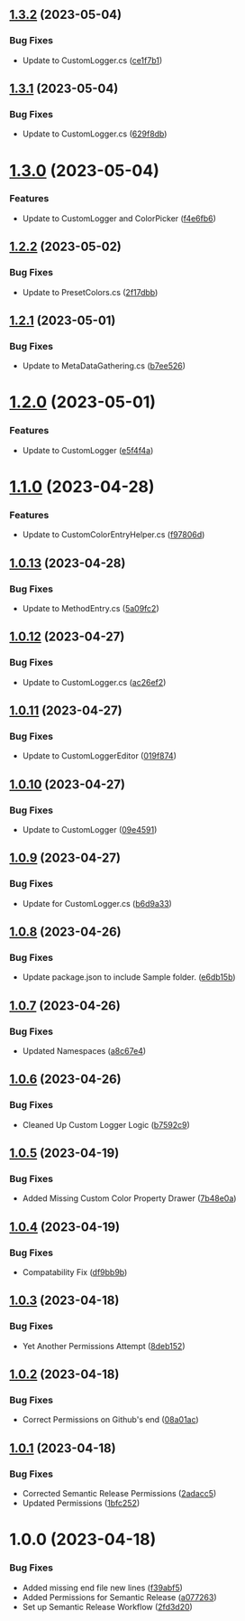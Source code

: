 ## [1.3.2](https://github.com/arbitrarynotion/com.ianritter.unityscriptingtools/compare/v1.3.1...v1.3.2) (2023-05-04)


### Bug Fixes

* Update to CustomLogger.cs ([ce1f7b1](https://github.com/arbitrarynotion/com.ianritter.unityscriptingtools/commit/ce1f7b17613343e9134e1e69366b433da3e1b11f))

## [1.3.1](https://github.com/arbitrarynotion/com.ianritter.unityscriptingtools/compare/v1.3.0...v1.3.1) (2023-05-04)


### Bug Fixes

* Update to CustomLogger.cs ([629f8db](https://github.com/arbitrarynotion/com.ianritter.unityscriptingtools/commit/629f8dbe923549eb3169ec838504f1c513b10e37))

# [1.3.0](https://github.com/arbitrarynotion/com.ianritter.unityscriptingtools/compare/v1.2.2...v1.3.0) (2023-05-04)


### Features

* Update to CustomLogger and ColorPicker ([f4e6fb6](https://github.com/arbitrarynotion/com.ianritter.unityscriptingtools/commit/f4e6fb60980cb3966e3333d7dc52ae5bceca53ef))

## [1.2.2](https://github.com/arbitrarynotion/com.ianritter.unityscriptingtools/compare/v1.2.1...v1.2.2) (2023-05-02)


### Bug Fixes

* Update to PresetColors.cs ([2f17dbb](https://github.com/arbitrarynotion/com.ianritter.unityscriptingtools/commit/2f17dbbddc2dc679befb7396c433d3fc9d9480bc))

## [1.2.1](https://github.com/arbitrarynotion/com.ianritter.unityscriptingtools/compare/v1.2.0...v1.2.1) (2023-05-01)


### Bug Fixes

* Update to MetaDataGathering.cs ([b7ee526](https://github.com/arbitrarynotion/com.ianritter.unityscriptingtools/commit/b7ee526af7e6777ca9d6483df1e65e58c37ea47f))

# [1.2.0](https://github.com/arbitrarynotion/com.ianritter.unityscriptingtools/compare/v1.1.0...v1.2.0) (2023-05-01)


### Features

* Update to CustomLogger ([e5f4f4a](https://github.com/arbitrarynotion/com.ianritter.unityscriptingtools/commit/e5f4f4ac56107716c53f5293223e9e4f8aad9f43))

# [1.1.0](https://github.com/arbitrarynotion/com.ianritter.unityscriptingtools/compare/v1.0.13...v1.1.0) (2023-04-28)


### Features

* Update to CustomColorEntryHelper.cs ([f97806d](https://github.com/arbitrarynotion/com.ianritter.unityscriptingtools/commit/f97806d5af90b8d34001d705015b9bfc73b32b17))

## [1.0.13](https://github.com/arbitrarynotion/com.ianritter.unityscriptingtools/compare/v1.0.12...v1.0.13) (2023-04-28)


### Bug Fixes

* Update to MethodEntry.cs ([5a09fc2](https://github.com/arbitrarynotion/com.ianritter.unityscriptingtools/commit/5a09fc2f96472e26143eabeaa03d51eb439c5b2d))

## [1.0.12](https://github.com/arbitrarynotion/com.ianritter.unityscriptingtools/compare/v1.0.11...v1.0.12) (2023-04-27)


### Bug Fixes

* Update to CustomLogger.cs ([ac26ef2](https://github.com/arbitrarynotion/com.ianritter.unityscriptingtools/commit/ac26ef270b0d7bd2dd82b12a2f5df529e80a94ef))

## [1.0.11](https://github.com/arbitrarynotion/com.ianritter.unityscriptingtools/compare/v1.0.10...v1.0.11) (2023-04-27)


### Bug Fixes

* Update to CustomLoggerEditor ([019f874](https://github.com/arbitrarynotion/com.ianritter.unityscriptingtools/commit/019f8742a962b307d5903c47db0a304584973e30))

## [1.0.10](https://github.com/arbitrarynotion/com.ianritter.unityscriptingtools/compare/v1.0.9...v1.0.10) (2023-04-27)


### Bug Fixes

* Update to CustomLogger ([09e4591](https://github.com/arbitrarynotion/com.ianritter.unityscriptingtools/commit/09e4591e99ed0be788086204c6523eaacbf1b84b))

## [1.0.9](https://github.com/arbitrarynotion/com.ianritter.unityscriptingtools/compare/v1.0.8...v1.0.9) (2023-04-27)


### Bug Fixes

* Update for CustomLogger.cs ([b6d9a33](https://github.com/arbitrarynotion/com.ianritter.unityscriptingtools/commit/b6d9a33ee0434426d85ef0551e417356d5c5f4b1))

## [1.0.8](https://github.com/arbitrarynotion/com.ianritter.unityscriptingtools/compare/v1.0.7...v1.0.8) (2023-04-26)


### Bug Fixes

* Update package.json to include Sample folder. ([e6db15b](https://github.com/arbitrarynotion/com.ianritter.unityscriptingtools/commit/e6db15bc5c469781cd9d5fa24b97ce5c04818aad))

## [1.0.7](https://github.com/arbitrarynotion/com.ianritter.unityscriptingtools/compare/v1.0.6...v1.0.7) (2023-04-26)


### Bug Fixes

* Updated Namespaces ([a8c67e4](https://github.com/arbitrarynotion/com.ianritter.unityscriptingtools/commit/a8c67e46575fbf3fef39a46e9bba928cae0b998a))

## [1.0.6](https://github.com/arbitrarynotion/com.ianritter.unityscriptingtools/compare/v1.0.5...v1.0.6) (2023-04-26)


### Bug Fixes

* Cleaned Up Custom Logger Logic ([b7592c9](https://github.com/arbitrarynotion/com.ianritter.unityscriptingtools/commit/b7592c9f3c1493038fae0a06cdb0bf76928f17c0))

## [1.0.5](https://github.com/arbitrarynotion/com.ianritter.unityscriptingtools/compare/v1.0.4...v1.0.5) (2023-04-19)


### Bug Fixes

* Added Missing Custom Color Property Drawer ([7b48e0a](https://github.com/arbitrarynotion/com.ianritter.unityscriptingtools/commit/7b48e0ac7071fc18e5e14fc41d5c0c0d0ffa0008))

## [1.0.4](https://github.com/arbitrarynotion/com.ianritter.unityscriptingtools/compare/v1.0.3...v1.0.4) (2023-04-19)


### Bug Fixes

* Compatability Fix ([df9bb9b](https://github.com/arbitrarynotion/com.ianritter.unityscriptingtools/commit/df9bb9bcec174e2670815c90bbd3f95161cd168b))

## [1.0.3](https://github.com/arbitrarynotion/com.ianritter.unityscriptingtools/compare/v1.0.2...v1.0.3) (2023-04-18)


### Bug Fixes

* Yet Another Permissions Attempt ([8deb152](https://github.com/arbitrarynotion/com.ianritter.unityscriptingtools/commit/8deb1524b052f88d213e4dd79c655944f260588a))

## [1.0.2](https://github.com/arbitrarynotion/com.ianritter.unityscriptingtools/compare/v1.0.1...v1.0.2) (2023-04-18)


### Bug Fixes

* Correct Permissions on Github's end ([08a01ac](https://github.com/arbitrarynotion/com.ianritter.unityscriptingtools/commit/08a01ac8b35964a25bcaeee70ff5e512ec54592c))

## [1.0.1](https://github.com/arbitrarynotion/com.ianritter.unityscriptingtools/compare/v1.0.0...v1.0.1) (2023-04-18)


### Bug Fixes

* Corrected Semantic Release Permissions ([2adacc5](https://github.com/arbitrarynotion/com.ianritter.unityscriptingtools/commit/2adacc52a11c7160f35bed4b376e628d8d75d3ac))
* Updated Permissions ([1bfc252](https://github.com/arbitrarynotion/com.ianritter.unityscriptingtools/commit/1bfc25244b153fb0e06f2c45d11a4c66ce0a73a7))

# 1.0.0 (2023-04-18)


### Bug Fixes

* Added missing end file new lines ([f39abf5](https://github.com/arbitrarynotion/com.ianritter.unityscriptingtools/commit/f39abf5b3c28ce2e557ff6d339db900b6e4349d4))
* Added Permissions for Semantic Release ([a077263](https://github.com/arbitrarynotion/com.ianritter.unityscriptingtools/commit/a077263143369fb9daea38b805a2644bdbee6fe7))
* Set up Semantic Release Workflow ([2fd3d20](https://github.com/arbitrarynotion/com.ianritter.unityscriptingtools/commit/2fd3d20ae1891735105e786c99c22e7d077090be))
